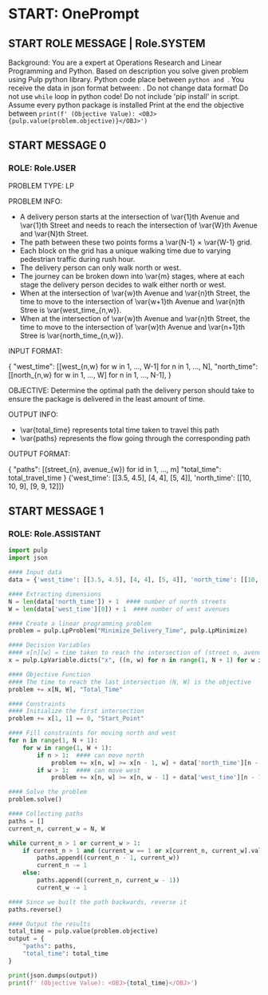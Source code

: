 # START: OnePrompt 
## START ROLE MESSAGE | Role.SYSTEM 
Background: You are a expert at Operations Research and Linear Programming and Python. Based on description you solve given problem using Pulp python library. Python code place between ```python and ```. You receive the data in json format between: <DATA></DATA>. Do not change data format! Do not use `while` loop in python code! Do not include 'pip install' in script. Assume every python package is installed Print at the end the objective between <OBJ></OBJ> `print(f' (Objective Value): <OBJ>{pulp.value(problem.objective)}</OBJ>')`  
## START MESSAGE 0 
### ROLE: Role.USER
<DESCRIPTION>
PROBLEM TYPE: LP

PROBLEM INFO:

- A delivery person starts at the intersection of \var{1}th Avenue and \var{1}th Street and needs to reach the intersection of \var{W}th Avenue and \var{N}th Street.
- The path between these two points forms a \var{N-1} × \var{W-1} grid.
- Each block on the grid has a unique walking time due to varying pedestrian traffic during rush hour.
- The delivery person can only walk north or west.
- The journey can be broken down into \var{m} stages, where at each stage the delivery person decides to walk either north or west.
- When at the intersection of \var{w}th Avenue and \var{n}th Street, the time to move to the intersection of \var{w+1}th Avenue and \var{n}th Stree is \var{west_time_{n,w}}.
- When at the intersection of \var{w}th Avenue and \var{n}th Street, the time to move to the intersection of \var{w}th Avenue and \var{n+1}th Stree is \var{north_time_{n,w}}.

INPUT FORMAT:

{
    "west_time": [[west_{n,w} for w in 1, ..., W-1] for n in 1, ..., N],
    "north_time": [[north_{n,w} for w in 1, ..., W] for n in 1, ..., N-1],
}

OBJECTIVE: Determine the optimal path the delivery person should take to ensure the package is delivered in the least amount of time.

OUTPUT INFO:

- \var{total_time} represents total time taken to travel this path
- \var{paths} represents the flow going through the corresponding path

OUTPUT FORMAT:

{
    "paths": [(street_{n}, avenue_{w}) for id in 1, ..., m]
    "total_time": total_travel_time
}
</DESCRIPTION>
<DATA>
{'west_time': [[3.5, 4.5], [4, 4], [5, 4]], 'north_time': [[10, 10, 9], [9, 9, 12]]}</DATA>


## START MESSAGE 1 
### ROLE: Role.ASSISTANT
```python
import pulp
import json

#### Input data
data = {'west_time': [[3.5, 4.5], [4, 4], [5, 4]], 'north_time': [[10, 10, 9], [9, 9, 12]]}

#### Extracting dimensions
N = len(data['north_time']) + 1  #### number of north streets
W = len(data['west_time'][0]) + 1  #### number of west avenues

#### Create a linear programming problem
problem = pulp.LpProblem("Minimize_Delivery_Time", pulp.LpMinimize)

#### Decision Variables
#### x[n][w] = time taken to reach the intersection of (street n, avenue w)
x = pulp.LpVariable.dicts("x", ((n, w) for n in range(1, N + 1) for w in range(1, W + 1)), lowBound=0)

#### Objective Function
#### The time to reach the last intersection (N, W) is the objective
problem += x[N, W], "Total_Time"

#### Constraints
#### Initialize the first intersection
problem += x[1, 1] == 0, "Start_Point"

#### Fill constraints for moving north and west
for n in range(1, N + 1):
    for w in range(1, W + 1):
        if n > 1:  #### can move north
            problem += x[n, w] >= x[n - 1, w] + data['north_time'][n - 2][w - 1], f"North_Move_{n}_{w}"
        if w > 1:  #### can move west
            problem += x[n, w] >= x[n, w - 1] + data['west_time'][n - 1][w - 2], f"West_Move_{n}_{w}"

#### Solve the problem
problem.solve()

#### Collecting paths
paths = []
current_n, current_w = N, W

while current_n > 1 or current_w > 1:
    if current_n > 1 and (current_w == 1 or x[current_n, current_w].value() == x[current_n - 1, current_w].value() + data['north_time'][current_n - 2][current_w - 1]):
        paths.append((current_n - 1, current_w))
        current_n -= 1
    else:
        paths.append((current_n, current_w - 1))
        current_w -= 1

#### Since we built the path backwards, reverse it
paths.reverse()

#### Output the results
total_time = pulp.value(problem.objective)
output = {
    "paths": paths,
    "total_time": total_time
}

print(json.dumps(output))
print(f' (Objective Value): <OBJ>{total_time}</OBJ>')
```

